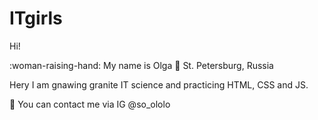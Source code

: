 # ITgirls


Hi!

:woman-raising-hand: My name is Olga
:house_with_garden: St. Petersburg, Russia

Herу I am gnawing granite IT science and practicing HTML, CSS and JS. 

:incoming_envelope: You can contact me via IG @so_ololo